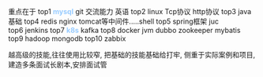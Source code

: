 重点在于
top1 <font color=#99CCFF style=" font-weight:bold;">mysql</font> git 交流能力 英语 
top2 linux Tcp协议 http协议
top3 java基础
top4 redis nginx tomcat等中间件.....shell
top5 spring框架  juc  
top6  jenkins 
top7 <font color=#99CCFF style=" font-weight:bold;">k8s</font>  kafka 
top8 docker  jvm  dubbo  zookeeper mybatis  
top9 hadoop  mongodb 
top10 zabbix 

越高级的技能,往往使用比较窄,
把基础的技能基础给打牢,
侧重于实际案例和项目,
建造多条面试长剧本,安排面试管




